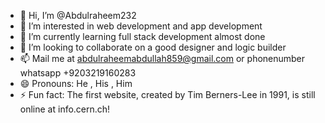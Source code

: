 - 👋 Hi, I’m @Abdulraheem232
- 👀 I’m interested in web development and app development
- 🌱 I’m currently learning full stack development almost done
- 💞️ I’m looking to collaborate on a good designer and logic builder
- 📫 Mail me at abdulraheemabdullah859@gmail.com or phonenumber whatsapp +9203219160283
- 😄 Pronouns: He , His , Him
- ⚡ Fun fact: The first website, created by Tim Berners-Lee in 1991, is still online at info.cern.ch!

<!---
Abdulraheem232/Abdulraheem232 is a ✨ special ✨ repository because its `README.md` (this file) appears on your GitHub profile.
You can click the Preview link to take a look at your changes.
--->
